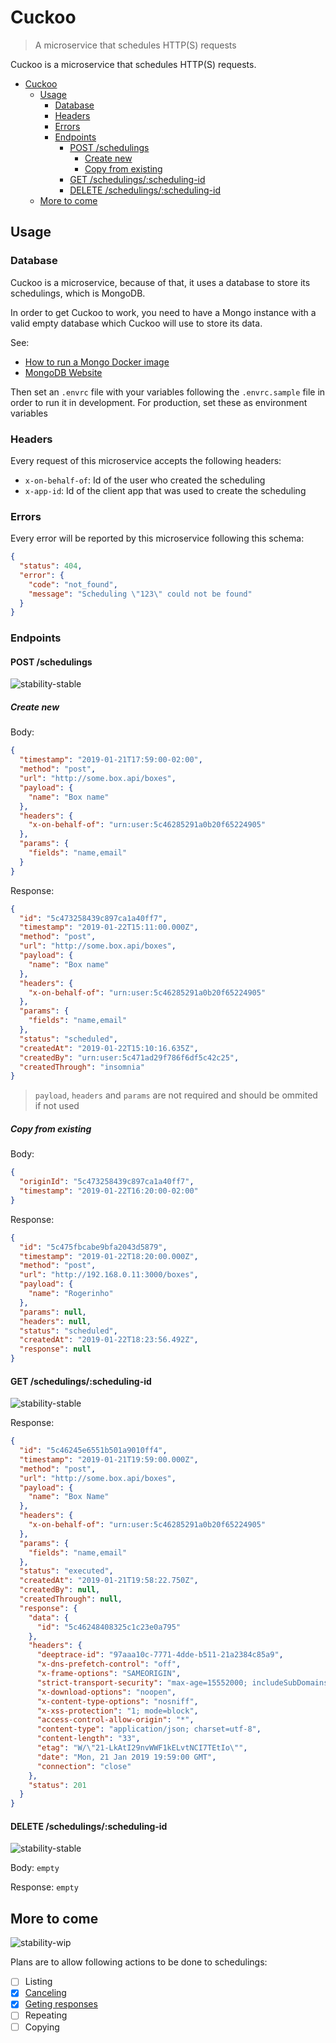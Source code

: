 # Cuckoo

> A microservice that schedules HTTP(S) requests

Cuckoo is a microservice that schedules HTTP(S) requests.

- [Cuckoo](#cuckoo)
  - [Usage](#usage)
    - [Database](#database)
    - [Headers](#headers)
    - [Errors](#errors)
    - [Endpoints](#endpoints)
      - [POST /schedulings](#post-schedulings)
        - [Create new](#create-new)
        - [Copy from existing](#copy-from-existing)
      - [GET /schedulings/:scheduling-id](#get-schedulingsscheduling-id)
      - [DELETE /schedulings/:scheduling-id](#delete-schedulingsscheduling-id)
  - [More to come](#more-to-come)

## Usage

### Database

Cuckoo is a microservice, because of that, it uses a database to store its schedulings, which is MongoDB.

In order to get Cuckoo to work, you need to have a Mongo instance with a valid empty database which Cuckoo will use to store its data.

See:

- [How to run a Mongo Docker image](https://hub.docker.com/_/mongo)
- [MongoDB Website](https://www.mongodb.com/download-center/community)

Then set an `.envrc` file with your variables following the `.envrc.sample` file in order to run it in development. For production, set these as environment variables

### Headers
Every request of this microservice accepts the following headers:

- `x-on-behalf-of`: Id of the user who created the scheduling
- `x-app-id`: Id of the client app that was used to create the scheduling

### Errors
Every error will be reported by this microservice following this schema:

```json
{
  "status": 404,
  "error": {
    "code": "not_found",
    "message": "Scheduling \"123\" could not be found"
  }
}
```

### Endpoints

#### POST /schedulings
![stability-stable](https://img.shields.io/badge/stability-stable-green.svg?style=flat-square)

##### Create new

Body:
```json
{
  "timestamp": "2019-01-21T17:59:00-02:00",
  "method": "post",
  "url": "http://some.box.api/boxes",
  "payload": {
    "name": "Box name"
  },
  "headers": {
    "x-on-behalf-of": "urn:user:5c46285291a0b20f65224905"
  },
  "params": {
    "fields": "name,email"
  }
}
```

Response:
```json
{
  "id": "5c473258439c897ca1a40ff7",
  "timestamp": "2019-01-22T15:11:00.000Z",
  "method": "post",
  "url": "http://some.box.api/boxes",
  "payload": {
    "name": "Box name"
  },
  "headers": {
    "x-on-behalf-of": "urn:user:5c46285291a0b20f65224905"
  },
  "params": {
    "fields": "name,email"
  },
  "status": "scheduled",
  "createdAt": "2019-01-22T15:10:16.635Z",
  "createdBy": "urn:user:5c471ad29f786f6df5c42c25",
  "createdThrough": "insomnia"
}
```

> `payload`, `headers` and `params` are not required and should be ommited if not used

##### Copy from existing

Body:
```json
{
  "originId": "5c473258439c897ca1a40ff7",
  "timestamp": "2019-01-22T16:20:00-02:00"
}
```

Response:
```json
{
  "id": "5c475fbcabe9bfa2043d5879",
  "timestamp": "2019-01-22T18:20:00.000Z",
  "method": "post",
  "url": "http://192.168.0.11:3000/boxes",
  "payload": {
    "name": "Rogerinho"
  },
  "params": null,
  "headers": null,
  "status": "scheduled",
  "createdAt": "2019-01-22T18:23:56.492Z",
  "response": null
}
```

#### GET /schedulings/:scheduling-id
![stability-stable](https://img.shields.io/badge/stability-stable-green.svg?style=flat-square)

Response:
```json
{
  "id": "5c46245e6551b501a9010ff4",
  "timestamp": "2019-01-21T19:59:00.000Z",
  "method": "post",
  "url": "http://some.box.api/boxes",
  "payload": {
    "name": "Box Name"
  },
  "headers": {
    "x-on-behalf-of": "urn:user:5c46285291a0b20f65224905"
  },
  "params": {
    "fields": "name,email"
  },
  "status": "executed",
  "createdAt": "2019-01-21T19:58:22.750Z",
  "createdBy": null,
  "createdThrough": null,
  "response": {
    "data": {
      "id": "5c46248408325c1c23e0a795"
    },
    "headers": {
      "deeptrace-id": "97aaa10c-7771-4dde-b511-21a2384c85a9",
      "x-dns-prefetch-control": "off",
      "x-frame-options": "SAMEORIGIN",
      "strict-transport-security": "max-age=15552000; includeSubDomains",
      "x-download-options": "noopen",
      "x-content-type-options": "nosniff",
      "x-xss-protection": "1; mode=block",
      "access-control-allow-origin": "*",
      "content-type": "application/json; charset=utf-8",
      "content-length": "33",
      "etag": "W/\"21-LkAtI29nvWWF1kELvtNCI7TEtIo\"",
      "date": "Mon, 21 Jan 2019 19:59:00 GMT",
      "connection": "close"
    },
    "status": 201
  }
}
```

#### DELETE /schedulings/:scheduling-id
![stability-stable](https://img.shields.io/badge/stability-stable-green.svg?style=flat-square)

Body: `empty`

Response: `empty`

## More to come

![stability-wip](https://img.shields.io/badge/stability-wip-red.svg?style=flat-square)

Plans are to allow following actions to be done to schedulings:
- [ ] Listing
- [X] [Canceling](#delete-schedulingsscheduling-id)
- [X] [Geting responses](#get-schedulingsscheduling-id)
- [ ] Repeating
- [ ] Copying
